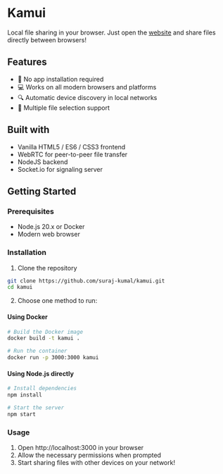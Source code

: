 # Kamui

Local file sharing in your browser.
Just open the [website](https://kamui.onrender.com) and share files directly between browsers!

## Features

- 📱 No app installation required
- 💻 Works on all modern browsers and platforms
- 🔍 Automatic device discovery in local networks
- 📂 Multiple file selection support

## Built with

- Vanilla HTML5 / ES6 / CSS3 frontend
- WebRTC for peer-to-peer file transfer
- NodeJS backend
- Socket.io for signaling server

## Getting Started

### Prerequisites

- Node.js 20.x or Docker
- Modern web browser

### Installation

1. Clone the repository

```bash
git clone https://github.com/suraj-kumal/kamui.git
cd kamui
```

2. Choose one method to run:

#### Using Docker

```bash
# Build the Docker image
docker build -t kamui .

# Run the container
docker run -p 3000:3000 kamui
```

#### Using Node.js directly

```bash
# Install dependencies
npm install

# Start the server
npm start
```

### Usage

1. Open http://localhost:3000 in your browser
2. Allow the necessary permissions when prompted
3. Start sharing files with other devices on your network!
